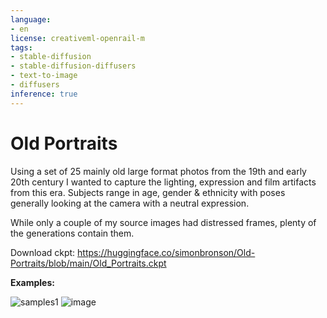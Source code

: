 ```yaml
---
language:
- en
license: creativeml-openrail-m
tags:
- stable-diffusion
- stable-diffusion-diffusers
- text-to-image
- diffusers
inference: true
---
```


# Old Portraits
Using a set of 25 mainly old large format photos from the 19th and early 20th century I wanted to capture the lighting, expression and film artifacts from this era. Subjects range in age, gender & ethnicity with poses generally looking at the camera with a neutral expression.

While only a couple of my source images had distressed frames, plenty of the generations contain them.

Download ckpt: https://huggingface.co/simonbronson/Old-Portraits/blob/main/Old_Portraits.ckpt

**Examples:**

![samples1](./images/kid_olbpt.png)
![image](https://huggingface.co/simonbronson/Old-Portraits/blob/main/Old_portraits_grid.png)
```
